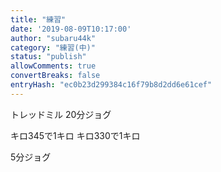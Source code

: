 ```yaml
---
title: "練習"
date: '2019-08-09T10:17:00'
author: "subaru44k"
category: "練習(中)"
status: "publish"
allowComments: true
convertBreaks: false
entryHash: "ec0b23d299384c16f79b8d2dd6e61cef"
---
```

トレッドミル
20分ジョグ

キロ345で1キロ
キロ330で1キロ

5分ジョグ
